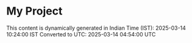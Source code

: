 # My Project

This content is dynamically generated in Indian Time (IST): 2025-03-14 10:24:00 IST
Converted to UTC: 2025-03-14 04:54:00 UTC
